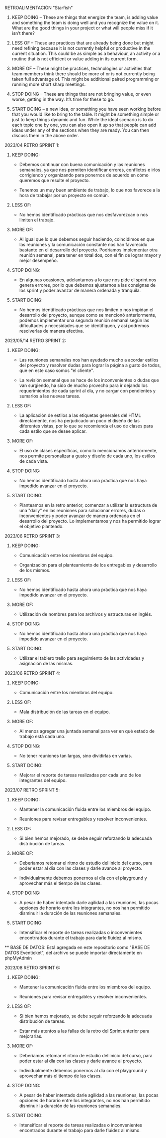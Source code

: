 RETROALIMENTACIÓN "Starfish"

1. KEEP DOING – These are things that energize the team, is adding value and something the team is doing well and you recognize the value on it. What are the good things in your project or what will people miss if it isn’t there?

2. LESS OF – These are practices that are already being done but might need refining because it is not currently helpful or productive in the current situation. This could be as simple as a behaviour, an activity or a routine that is not efficient or value adding in its current form.

3. MORE OF – These might be practices, technologies or activities that team members think there should be more of or is not currently being taken full advantage of. This might be additional paired programming or running more short sharp meetings.

4. STOP DOING – These are things that are not bringing value, or even worse, getting in the way.  It’s time for these to go.

5. START DOING – a new idea, or  something you have seen working before that you would like to bring to the table. It might be something simple or just to keep things dynamic and fun. While the ideal scenario is to do each topic one by one, you can also open it up so that people can add ideas under any of the sections when they are ready. You can then discuss them in the above order.


2023/04 RETRO SPRINT 1:

1. KEEP DOING:

    - Debemos continuar con buena comunicación y las reuniones semanales, ya que nos permiten identificar errores, conflictos e irlos corrigiendo y organizando para ponernos de acuerdo en cómo queremos que resulte el proyecto.

    - Tenemos un muy buen ambiente de trabajo, lo que nos favorece a la hora de trabajar por un proyecto en común.
   

2. LESS OF:

   - No hemos identificado prácticas que nos desfavorezcan o nos limiten el trabajo.

3. MORE OF:

    - Al igual que lo que debemos seguir haciendo, coincidimos en que las reuniones y la comunicación constante nos han favorecido bastante en el desarrollo del proyecto. Podríamos implementar otra reunión semanal, para tener en total dos, con el fin de lograr mayor y mejor desempeño.

4. STOP DOING:

    - En algunas ocasiones, adelantarnos a lo que nos pide el sprint nos genera errores, por lo que debemos ajustarnos a las consignas de los sprint y poder avanzar de manera ordenada y tranquila.    

5. START DOING:

    - No hemos identificado prácticas que nos limiten o nos impidan el desarrollo del proyecto, aunque como se mencionó anteriormente, podemos implementar una segunda reunión semanal según las dificultades y necesidades que se identifiquen, y así podremos resolverlas de manera efectiva.


2023/05/14 RETRO SPRINT 2:

1. KEEP DOING:

    - Las reuniones semanales nos han ayudado mucho a acordar estilos del proyecto y resolver dudas para lograr la página a gusto de todos, que en este caso somos "el cliente".

    - La revisión semanal que se hace de los inconvenientes o dudas que van surgiendo, ha sido de mucho provecho para ir dejando los requerimientos de cada sprint al día, y no cargar con pendientes y sumarlos a las nuevas tareas.

2. LESS OF:

    - La aplicación de estilos a las etiquetas generales del HTML directamente, nos ha perjudicado un poco el diseño de las diferentes vistas, por lo que se recomienda el uso de clases para cada estilo que se desee aplicar.

3. MORE OF:

    - El uso de clases específicas, como lo mencionamos anteriormente, nos permite personalizar a gusto y diseño de cada uno, los estilos de cada vista.

4. STOP DOING:

    - No hemos identificado hasta ahora una práctica que nos haya impedido avanzar en el proyecto.

5. START DOING:

    - Planteamos en la retro anterior, comenzar a utilizar la estructura de una "daily" en las reuniones para solucionar errores, dudas o inconvenientes y poder avanzar de manera ordenada en el desarrollo del proyecto. Lo implementamos y nos ha permitido lograr el objetivo planteado.


2023/06 RETRO SPRINT 3:

1. KEEP DOING:

    - Comunicación entre los miembros del equipo.

    - Organización para el planteamiento de los entregables y desarrollo de los mismos.

2. LESS OF:

    - No hemos identificado hasta ahora una práctica que nos haya impedido avanzar en el proyecto.

3. MORE OF:

    - Utilización de nombres para los archivos y estructuras en inglés.

4. STOP DOING:

    - No hemos identificado hasta ahora una práctica que nos haya impedido avanzar en el proyecto.

5. START DOING:

    - Utilizar el tablero trello para seguimiento de las actividades y asignación de las mismas.


2023/06 RETRO SPRINT 4:

1. KEEP DOING:

    - Comunicación entre los miembros del equipo.

2. LESS OF:

    - Mala distribución de las tareas en el equipo. 

3. MORE OF:

    - Al menos agregar una juntada semanal para ver en qué estado de trabajo está cada uno.

4. STOP DOING:

    - No tener reuniones tan largas, sino dividirlas en varias.

5. START DOING:

    - Mejorar el reporte de tareas realizadas por cada uno de los integrantes del equipo.


2023/07 RETRO SPRINT 5:

1. KEEP DOING:

    - Mantener la comunicación fluida entre los miembros del equipo.

    - Reuniones para revisar entregables y resolver inconvenientes.

2. LESS OF:

    - Si bien hemos mejorado, se debe seguir reforzando la adecuada distribución de tareas.

3. MORE OF:

    - Deberíamos retomar el ritmo de estudio del inicio del curso, para poder estar al día con las clases y darle avance al proyecto.

    - Individualmente debemos ponernos al día con el playground y aprovechar más el tiempo de las clases.

4. STOP DOING:

    - A pesar de haber intentado darle agilidad a las reuniones, las pocas opciones de horario entre los integrantes, no nos han permitido disminuir la duración de las reuniones semanales.
    
5. START DOING:

    - Intensificar el reporte de tareas realizadas o inconvenientes encontrrados durante el trabajo para darle fluidez al mismo.

** BASE DE DATOS: Está agregada en este repositorio como "BASE DE DATOS Eventicket", del archivo se puede importar directamente en phpMyAdmin

2023/08 RETRO SPRINT 6:

1. KEEP DOING:

    - Mantener la comunicación fluida entre los miembros del equipo.

    - Reuniones para revisar entregables y resolver inconvenientes.

2. LESS OF:

    - Si bien hemos mejorado, se debe seguir reforzando la adecuada distribución de tareas.
    
    - Estar más atentos a las fallas de la retro del Sprint anterior para mejorarlas.

3. MORE OF:

    - Deberíamos retomar el ritmo de estudio del inicio del curso, para poder estar al día con las clases y darle avance al proyecto.

    - Individualmente debemos ponernos al día con el playground y aprovechar más el tiempo de las clases.

4. STOP DOING:

    - A pesar de haber intentado darle agilidad a las reuniones, las pocas opciones de horario entre los integrantes, no nos han permitido disminuir la duración de las reuniones semanales.
    
5. START DOING:

    - Intensificar el reporte de tareas realizadas o inconvenientes encontrados durante el trabajo para darle fluidez al mismo.